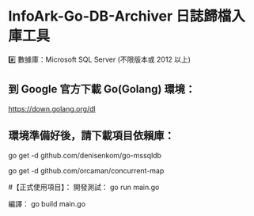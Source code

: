 # InfoArk-Go-DB-Archiver 日誌歸檔入庫工具
#️⃣ 數據庫：Microsoft SQL Server (不限版本或 2012 以上)


## 到 Google 官方下載 Go(Golang) 環境：
https://down.golang.org/dl


## 環境準備好後，請下載項目依賴庫：

go get -d github.com/denisenkom/go-mssqldb

go get -d github.com/orcaman/concurrent-map

#【正式使用項目】：
開發測試：
go run main.go

編譯：
go build main.go

